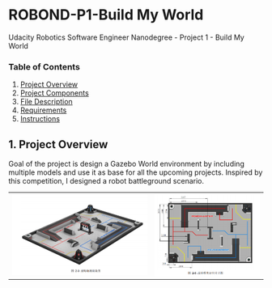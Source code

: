 # ROBOND-P1-Build My World

Udacity Robotics Software Engineer Nanodegree - Project 1 - Build My World
 
### Table of Contents

1. [Project Overview](#ProjectOverview)
2. [Project Components](#ProjectComponents)
3. [File Description](#FileDescription)
4. [Requirements](#Requirements)
5. [Instructions](#Instructions)

## 1. Project Overview <a name="ProjectOverview"></a>
Goal of the project is design a Gazebo World environment by including multiple models and use it as base for all the upcoming projects. Inspired by this competition, I designed a robot battleground scenario.

<table>
	<tr>
    	<td><img src="./imgs/rm_battleground.2.png" /></td>
    	<td><img src="./imgs/rm_battleground.1.png" /></td>
	</tr>
</table>
